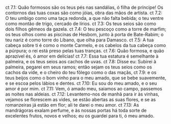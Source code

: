 ct 7.1: Quão formosos são os teus pés nas sandálias, ó filha de príncipe! Os contornos das tuas coxas são como jóias, obra das mãos de artista.
ct 7.2: O teu umbigo como uma taça redonda, a que não falta bebida; o teu ventre como montão de trigo, cercado de lírios.
ct 7.3: Os teus seios são como dois filhos gêmeos da gazela.
ct 7.4: O teu pescoço como a torre de marfim; os teus olhos como as piscinas de Hesbom, junto à porta de Bate-Rabim; o teu nariz é como torre do Líbano, que olha para Damasco.
ct 7.5: A tua cabeça sobre ti é como o monte Carmelo, e os cabelos da tua cabeça como a púrpura; o rei está preso pelas tuas tranças.
ct 7.6: Quão formosa, e quão aprazível és, ó amor em delícias!
ct 7.7: Essa tua estatura é semelhante à palmeira, e os teus seios aos cachos de uvas.
ct 7.8: Disse eu: Subirei à palmeira, pegarei em seus ramos; então sejam os teus seios como os cachos da vide, e o cheiro do teu fôlego como o das maçãs,
ct 7.9: e os teus beijos como o bom vinho para o meu amado, que se bebe suavemente, e se escoa pelos lábios e dentes.
ct 7.10: Eu sou do meu amado, e o seu amor é por mim.
ct 7.11: Vem, ó amado meu, saiamos ao campo, passemos as noites nas aldeias.
ct 7.12: Levantemo-nos de manhã para ir às vinhas, vejamos se florescem as vides, se estão abertas as suas flores, e se as romanzeiras já estão em flor; ali te darei o meu amor.
ct 7.13: As mandrágoras exalam perfume, e às nossas portas há toda sorte de excelentes frutos, novos e velhos; eu os guardei para ti, ó meu amado.
